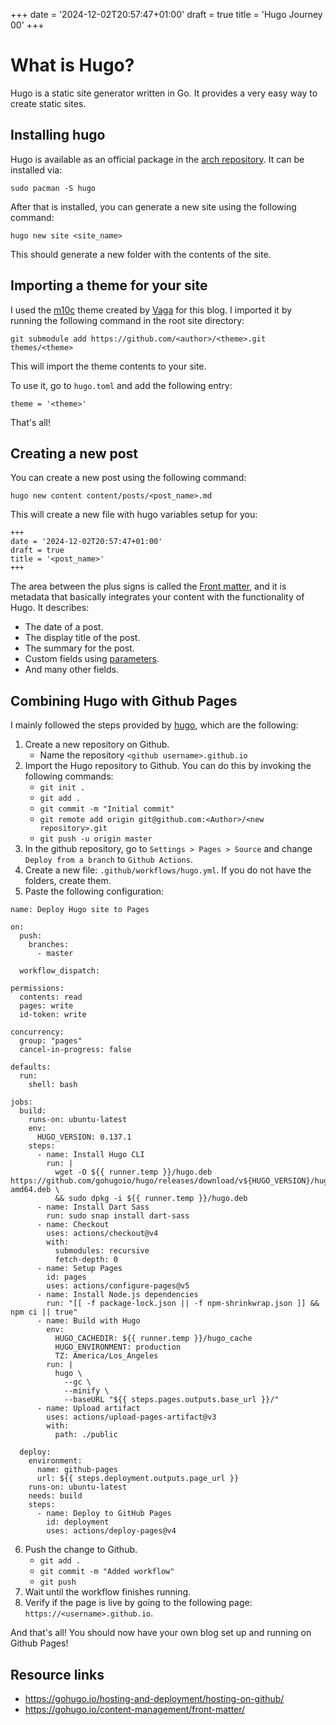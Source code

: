 +++
date = '2024-12-02T20:57:47+01:00'
draft = true
title = 'Hugo Journey 00'
+++

# What is Hugo?

Hugo is a static site generator written in Go. It provides a very easy way to create static sites. 

## Installing hugo

Hugo is available as an official package in the [arch repository](https://archlinux.org/packages/extra/x86_64/hugo/). It can be installed via:

```
sudo pacman -S hugo
```

After that is installed, you can generate a new site using the following command:

```
hugo new site <site_name>
```

This should generate a new folder with the contents of the site.

## Importing a theme for your site

I used the [m10c](https://themes.gohugo.io/themes/hugo-theme-m10c/) theme created by [Vaga](https://vaga.io/) for this blog. I imported it by running the following command in the root site directory:

```
git submodule add https://github.com/<author>/<theme>.git themes/<theme>
```

This will import the theme contents to your site.

To use it, go to `hugo.toml` and add the following entry:

```
theme = '<theme>'
```

That's all!

## Creating a new post

You can create a new post using the following command:

```
hugo new content content/posts/<post_name>.md
```

This will create a new file with hugo variables setup for you:

```
+++
date = '2024-12-02T20:57:47+01:00'
draft = true
title = '<post_name>'
+++
```

The area between the plus signs is called the [Front matter](https://gohugo.io/content-management/front-matter/), and it is metadata that basically integrates your content with the functionality of Hugo. It describes:

- The date of a post.
- The display title of the post.
- The summary for the post.
- Custom fields using [parameters](https://gohugo.io/content-management/front-matter/#parameters).
- And many other fields.

## Combining Hugo with Github Pages

I mainly followed the steps provided by [hugo](https://gohugo.io/hosting-and-deployment/hosting-on-github/), which are the following:

1. Create a new repository on Github.
    - Name the repository `<github username>.github.io`
2. Import the Hugo repository to Github. You can do this by invoking the following commands:
    - `git init .`
    - `git add .`
    - `git commit -m "Initial commit"`
    - `git remote add origin git@github.com:<Author>/<new repository>.git`
    - `git push -u origin master`
3. In the github repository, go to `Settings > Pages > Source` and change `Deploy from a branch` to `Github Actions`.
4. Create a new file: `.github/workflows/hugo.yml`. If you do not have the folders, create them.
5. Paste the following configuration:

```
name: Deploy Hugo site to Pages

on:
  push:
    branches:
      - master

  workflow_dispatch:

permissions:
  contents: read
  pages: write
  id-token: write

concurrency:
  group: "pages"
  cancel-in-progress: false

defaults:
  run:
    shell: bash

jobs:
  build:
    runs-on: ubuntu-latest
    env:
      HUGO_VERSION: 0.137.1
    steps:
      - name: Install Hugo CLI
        run: |
          wget -O ${{ runner.temp }}/hugo.deb https://github.com/gohugoio/hugo/releases/download/v${HUGO_VERSION}/hugo_extended_${HUGO_VERSION}_linux-amd64.deb \
          && sudo dpkg -i ${{ runner.temp }}/hugo.deb          
      - name: Install Dart Sass
        run: sudo snap install dart-sass
      - name: Checkout
        uses: actions/checkout@v4
        with:
          submodules: recursive
          fetch-depth: 0
      - name: Setup Pages
        id: pages
        uses: actions/configure-pages@v5
      - name: Install Node.js dependencies
        run: "[[ -f package-lock.json || -f npm-shrinkwrap.json ]] && npm ci || true"
      - name: Build with Hugo
        env:
          HUGO_CACHEDIR: ${{ runner.temp }}/hugo_cache
          HUGO_ENVIRONMENT: production
          TZ: America/Los_Angeles
        run: |
          hugo \
            --gc \
            --minify \
            --baseURL "${{ steps.pages.outputs.base_url }}/"          
      - name: Upload artifact
        uses: actions/upload-pages-artifact@v3
        with:
          path: ./public

  deploy:
    environment:
      name: github-pages
      url: ${{ steps.deployment.outputs.page_url }}
    runs-on: ubuntu-latest
    needs: build
    steps:
      - name: Deploy to GitHub Pages
        id: deployment
        uses: actions/deploy-pages@v4
```

6. Push the change to Github.
    - `git add .`
    - `git commit -m "Added workflow"`
    - `git push`
7. Wait until the workflow finishes running.
8. Verify if the page is live by going to the following page: `https://<username>.github.io`.

And that's all! You should now have your own blog set up and running on Github Pages!

## Resource links

- https://gohugo.io/hosting-and-deployment/hosting-on-github/
- https://gohugo.io/content-management/front-matter/